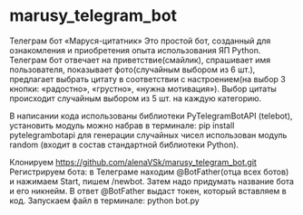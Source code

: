 # marusy_telegram_bot

Телеграм бот «Маруся-цитатник»
Это простой бот, созданный для ознакомления и приобретения опыта использования ЯП Python.
Телеграм бот отвечает на приветствие(смайлик), спрашивает имя пользователя, показывает фото(случайным выбором из 6 шт.), предлагает выбрать цитату в соответствии с настроением(на выбор 3 кнопки: «радостно», «грустно», «нужна мотивация»). Выбор цитаты происходит случайным выбором из 5 шт. на каждую категорию. 

В написании кода использованы библиотеки 
PyTelegramBotAPI (telebot), установить модуль можно набрав в терминале:
pip install pytelegrambotapi
для генерации случайных чисел использован модуль random (входит в состав стандартной библиотеки Python).

Клонируем https://github.com/alenaVSk/marusy_telegram_bot.git 
Регистрируем бота:
в Телеграме находим @BotFather(отца всех ботов) и нажимаем Start, пишем /newbot. Затем надо придумать название бота и его никнейм. В ответ @BotFather выдаст токен, который вставляем в код.
Запускаем файл в терминале:
python bot.py

